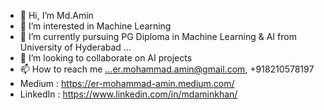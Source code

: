 - 👋 Hi, I’m Md.Amin
- 👀 I’m interested in Machine Learning
- 🌱 I’m currently pursuing PG Diploma in Machine Learning & AI from University of Hyderabad ...
- 💞️ I’m looking to collaborate on AI projects
- 📫 How to reach me ...er.mohammad.amin@gmail.com, +918210578197
-  Medium : https://er-mohammad-amin.medium.com/
-  LinkedIn : https://www.linkedin.com/in/mdaminkhan/

<!---
Khanamin-XOR/Khanamin-XOR is a ✨ special ✨ repository because its `README.md` (this file) appears on your GitHub profile.
You can click the Preview link to take a look at your changes.
--->

